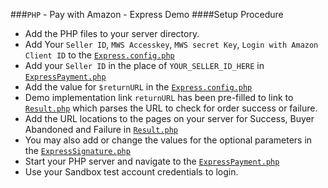 ###`PHP` - Pay with Amazon - Express Demo
####Setup Procedure
* Add the PHP files to your server directory.
* Add Your `Seller ID`, `MWS Accesskey`, `MWS secret Key`, `Login with Amazon Client ID` to the [`Express.config.php`](https://github.com/amzn/pay-with-amazon-express-demo/tree/master/php/Express.config.php)
* Add your `Seller ID` in the place of `YOUR_SELLER_ID_HERE` in [`ExpressPayment.php`](https://github.com/amzn/pay-with-amazon-express-demo/blob/master/php/ExpressPayment.php)
* Add the value for `$returnURL` in the [`Express.config.php`](https://github.com/amzn/pay-with-amazon-express-demo/tree/master/php/Express.config.php)
* Demo implementation link `returnURL` has been pre-filled to link to [`Result.php`](https://github.com/amzn/pay-with-amazon-express-demo/tree/master/php/Result.php) which parses the URL to check for order success or failure.
* Add the URL locations to the pages on your server for Success, Buyer Abandoned and Failure in [`Result.php`](https://github.com/amzn/pay-with-amazon-express-demo/tree/master/php/Result.php)
* You may also add or change the values for the optional parameters in the [`ExpressSignature.php`](https://github.com/amzn/pay-with-amazon-express-demo/tree/master/php/ExpressSignature.php)
* Start your PHP server and navigate to the [`ExpressPayment.php`](https://github.com/amzn/pay-with-amazon-express-demo/tree/master/php/ExpressPayment.php)
* Use your Sandbox test account credentials to login.
